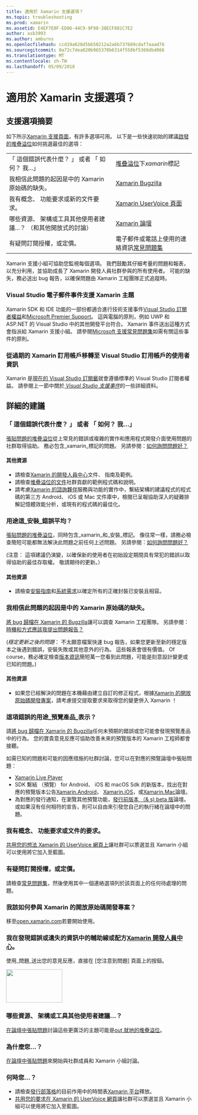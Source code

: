 ```yaml
---
title: 適用於 Xamarin 支援選項？
ms.topic: troubleshooting
ms.prod: xamarin
ms.assetid: E4EF7E0F-ED86-44C9-9F98-38ECF881C7E2
author: asb3993
ms.author: amburns
ms.openlocfilehash: ccd19a628d5bb50212a2a6b737689cdaf7aaad76
ms.sourcegitcommit: 0a72c7dea020b965378b6314f558bf5360dbd066
ms.translationtype: MT
ms.contentlocale: zh-TW
ms.lasthandoff: 05/09/2018
---
```

# <a name="what-support-options-are-available-for-xamarin"></a>適用於 Xamarin 支援選項？

## <a name="summary-of-support-options"></a>支援選項摘要

如下所示[Xamarin 支援頁面](https://www.xamarin.com/support)，有許多選項可用。  以下是一些快速初始的建議[啟發的堆疊溢位](http://stackoverflow.com/help/product-support)如何挑選最佳的選項：

|   |   |
|---|---|
|「 這個錯誤代表什麼？ 」 或者 「 如何？ 我...」|[堆疊溢位](http://stackoverflow.com/questions/ask?tags=xamarin)下*xamarin*標記|
|我相信此問題的起因是中的 Xamarin 原始碼的缺失。|[Xamarin Bugzilla](https://bugzilla.xamarin.com/page.cgi?id=bug-writing.html)|
|我有概念、 功能要求或新的文件要求。|[Xamarin UserVoice 頁面](https://xamarin.uservoice.com)|
|哪些資源、 架構或工具其他使用者建議...？ （和其他開放式的討論）|[Xamarin 論壇](https://forums.xamarin.com)|
|有疑問訂閱授權，或定價。|電子郵件或電話上使用的連絡資訊[常見問題集](https://www.xamarin.com/faq)|

Xamarin 支援小組可協助您監視每個選項。  我們鼓勵其仔細考量的問題和報表，以充分利用，並協助成長了 Xamarin 開發人員社群參與的所有使用者。  可能的缺失，務必送出 bug 報告，以確保問題由 Xamarin 工程團隊正式追蹤時。

<a name="Visual_Studio_email_support_incidents_for_Xamarin_topics"/>

### <a name="visual-studio-email-support-incidents-for-xamarin-topics"></a>Visual Studio 電子郵件事件支援 Xamarin 主題

Xamarin SDK 和 IDE 功能的一部份都適合進行技術支援事件[Visual Studio 訂閱者權益](https://msdn.microsoft.com/subscriptions/bb266240)和[Microsoft Premier Support](https://www.microsoft.com/microsoftservices/support.aspx)。  這與電腦的原則，例如 UWP 和 ASP.NET 的 Visual Studio 中的其他開發平台符合。  Xamarin 事件送出這種方式會指派給 Xamarin 支援小組。  請參閱[Microsoft 支援常見問題集](https://support.microsoft.com/gp/offerprophone)如需有關這些事件的原則。

### <a name="information-for-users-migrating-from-expired-xamarin-subscriptions-to-visual-studio-subscriptions"></a>從過期的 Xamarin 訂用帳戶移轉至 Visual Studio 訂用帳戶的使用者資訊

Xamarin 是[現在的 Visual Studio 訂閱黀](https://blog.xamarin.com/xamarin-for-all/)就會遵循標準的 Visual Studio 訂閱者權益。  請參閱上一節中關於[ *Visual Studio 支援事件*](#Visual_Studio_email_support_incidents_for_Xamarin_topics)的一些詳細資料。

## <a name="detailed-recommendations"></a>詳細的建議

### <a name="what-does-this-error-mean-or-how-do-i--"></a>「 這個錯誤代表什麼？ 」 或者 「 如何？ 我...」

[張貼問題的堆疊溢位](http://stackoverflow.com/questions/ask?tags=xamarin)從上常見的錯誤或複雜的實作和應用程式開發介面使用問題的社群取得協助。  務必包含_xamarin_標記的問題。  另請參閱：[如何詢問問題好？](http://stackoverflow.com/help/how-to-ask)

#### <a name="additional-resources"></a>其他資源

-   請檢查[Xamarin 的開發人員中心](/index.md)文件、 指南及範例。
-   請檢查[堆疊溢位的文件](http://stackoverflow.com/documentation)社群貢獻的範例程式碼和說明。
-   請考慮[Xamarin 的諮詢夥伴](https://www.xamarin.com/consulting-partners)服務與功能的實作中，繫結架構的建議程式的程式碼的第三方 Android、 iOS 或 Mac 文件庫中，檢閱已呈報協助深入的疑難排解記憶體效能分析，或現有的程式碼的最佳化。

### <a name="what-does-this-installation-error-mean"></a>用途這_安裝_錯誤平均？

[張貼問題的堆疊溢位](http://stackoverflow.com/questions/ask?tags=xamarin+installation)，同時包含_xamarin_和_安裝_標記。  像往常一樣，請務必檢查簡短可能都無法解決此問題之前任何上述問題。  另請參閱：[如何詢問問題好？](http://stackoverflow.com/help/how-to-ask)

(注意： 這項建議仍演變，以確保新的使用者在初始設定期間具有常犯的錯誤以取得協助的最佳存取權。  敬請期待的更新。）

#### <a name="additional-resources"></a>其他資源

-   請檢查[安裝指南](~/cross-platform/get-started/installation/index.md)和[系統需求](~/cross-platform/get-started/requirements.md)以確定所有的正確封裝已安裝且相容。

### <a name="i-believe-this-problem-is-caused-by-a-defect-in-the-xamarin-source-code"></a>我相信此問題的起因是中的 Xamarin 原始碼的缺失。

[將 bug 歸檔在 Xamarin 的 Bugzilla](https://bugzilla.xamarin.com/page.cgi?id=bug-writing.html)讓可以調查 Xamarin 工程團隊。  另請參閱：[時機和方式應該我提出問題報告？](~/cross-platform/troubleshooting/questions/howto-file-bug.md)

(*穩定更新之後的問題*： 不太願意檔案快速 bug 報告，如果您更新至新的穩定版本之後遇到錯誤，安裝失敗或其他意外的行為。  這些報表會很有價值。  Of course，務必確定檢查[版本資訊](https://developer.xamarin.com/releases/)簡短萬一您看到此問題，可能是刻意設計變更或已知的問題。)

#### <a name="additional-resources"></a>其他資源

-   如果您已經解決的問題在本機藉由建立自訂的修正程式，根據[Xamarin 的開放原始碼開發專案](http://open.xamarin.com/)，請考慮提交提取要求來取得您的變更併入 Xamarin ！

### <a name="what-does-this-error-in-a-preview-product-mean"></a>這項錯誤的用途_預覽產品_表示？

請[將 bug 歸檔在 Xamarin 的 Bugzilla](https://bugzilla.xamarin.com/page.cgi?id=bug-writing.html)任何未預期的錯誤或您可能會發現預覽產品中的行為。  您的寶貴意見反應可協助改善未來的預覽版本的 Xamarin 工程師都會接聽。

如需已知的問題和可能的因應措施的社群討論，您可以在對應的預覽論壇中張貼問題：

-   [Xamarin Live Player](https://forums.xamarin.com/categories/live-player)
-   SDK 繫結 （預覽） for Android、 iOS 和 macOS Sdk 的新版本，找出在對應的預覽版本公告[Xamarin.Android](http://forums.xamarin.com/categories/android)， [Xamarin.iOS](http://forums.xamarin.com/categories/ios)，或[Xamarin.Mac](http://forums.xamarin.com/categories/mac)論壇。
-   為對應的發行通知，在瀏覽其他預覽功能，[發行前版本 （& s) beta 版](http://forums.xamarin.com/categories/xamarin-prerelease)論壇。  或如果沒有任何相符的宣告，則可以自由來引發您自己的執行緒在論壇中的問題。

### <a name="i-have-an-idea-feature-request-or-documentation-request"></a>我有概念、 功能要求或文件的要求。

[共用您的想法 Xamarin 的 UserVoice 網頁上](https://xamarin.uservoice.com)讓社群可以票選並且 Xamarin 小組可以使用將它加入至藍圖。

### <a name="i-have-a-question-about-subscriptions-licensing-or-pricing"></a>有疑問訂閱授權，或定價。

請檢查[常見問題集](https://www.xamarin.com/faq)，然後使用其中一個連絡選項列於該頁面上的任何待處理的問題。

### <a name="how-do-i-get-involved-in-xamarins-open-source-development-projects"></a>我該如何參與 Xamarin 的開放原始碼開發專案？

移至[open.xamarin.com](http://open.xamarin.com/)若要開始使用。

### <a name="i-found-a-mistake-or-missing-information-in-the-guides-or-recipes-on-the-xamarin-developer-centerindexmd"></a>我在發現錯誤或遺失的資訊中的輔助線或配方[Xamarin 開發人員中心](/index.md)。

使用_問題_送出您的意見反應，直接在 [您注意到問題] 頁面上的按鈕。

[<img src="support-options-images/feedback.png" style="width: 152px; height: 90px;">](support-options-images/feedback.png)

### <a name="what-resources-frameworks-or-tools-do-other-users-recommend-for--"></a>哪些資源、 架構或工具其他使用者建議...？

[在論壇中張貼問題](https://forums.xamarin.com/)討論這些更廣泛的主題可能是[out 就地的堆疊溢位](http://stackoverflow.com/help/dont-ask)。

### <a name="why-do-you--"></a>為什麼您...？

[在論壇中張貼問題](https://forums.xamarin.com/)來開始與社群成員和 Xamarin 小組討論。

### <a name="when-will-you--"></a>何時您...？

-   請檢查[發行部落格](http://releases.xamarin.com/)的目前作用中的時間表[Xamarin 平台](https://www.xamarin.com/platform)釋放。
-   [共用您的要求在 Xamarin 的 UserVoice 網頁](https://xamarin.uservoice.com)讓社群可以票選並且 Xamarin 小組可以使用將它加入至藍圖。

